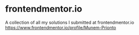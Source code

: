 # frontendmentor.io
A collection of all my solutions I submitted at frontendmentor.io https://www.frontendmentor.io/profile/Munem-Prionto
